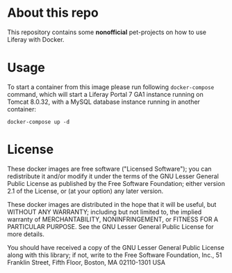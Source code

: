 # About this repo
This repository contains some **nonofficial** pet-projects on how to use Liferay with Docker.

# Usage
To start a container from this image please run following `docker-compose` command, which will start a Liferay Portal 7 GA1 instance running on Tomcat 8.0.32, with a MySQL database instance running in another container:
```
docker-compose up -d
```

# License
These docker images are free software ("Licensed Software"); you can redistribute it and/or modify it under the terms of the GNU Lesser General Public License as published by the Free Software Foundation; either version 2.1 of the License, or (at your option) any later version.

These docker images are distributed in the hope that it will be useful, but WITHOUT ANY WARRANTY; including but not limited to, the implied warranty of MERCHANTABILITY, NONINFRINGEMENT, or FITNESS FOR A PARTICULAR PURPOSE. See the GNU Lesser General Public License for more details.

You should have received a copy of the GNU Lesser General Public License along with this library; if not, write to the Free Software Foundation, Inc., 51 Franklin Street, Fifth Floor, Boston, MA 02110-1301 USA
